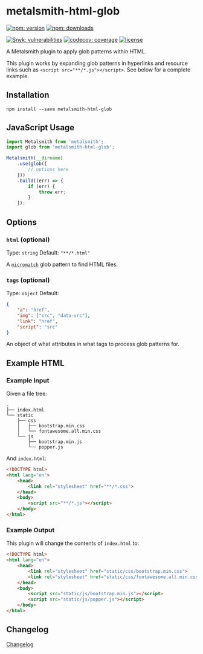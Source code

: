 # metalsmith-html-glob

[![npm: version](https://img.shields.io/npm/v/metalsmith-html-glob?color=%23cc3534&label=version&logo=npm&logoColor=white)](https://www.npmjs.com/package/metalsmith-html-glob)
[![npm: downloads](https://img.shields.io/npm/dw/metalsmith-html-glob?color=%23cc3534&logo=npm&logoColor=white)](https://www.npmjs.com/package/metalsmith-html-glob)

[![Snyk: vulnerabilities](https://snyk.io/test/npm/metalsmith-html-glob/badge.svg)](https://snyk.io/test/npm/metalsmith-html-glob)
[![codecov: coverage](https://img.shields.io/codecov/c/github/emmercm/metalsmith-plugins?flag=metalsmith-html-glob&logo=codecov&logoColor=white)](https://codecov.io/gh/emmercm/metalsmith-html-glob)
[![license](https://img.shields.io/github/license/emmercm/metalsmith-plugins?color=blue)](https://github.com/emmercm/metalsmith-plugins/blob/main/LICENSE)

A Metalsmith plugin to apply glob patterns within HTML.

This plugin works by expanding glob patterns in hyperlinks and resource links such as `<script src="**/*.js"></script>`. See below for a complete example.

## Installation

```shell
npm install --save metalsmith-html-glob
```

## JavaScript Usage

```javascript
import Metalsmith from 'metalsmith';
import glob from 'metalsmith-html-glob';

Metalsmith(__dirname)
    .use(glob({
        // options here
    }))
    .build((err) => {
        if (err) {
            throw err;
        }
    });
```

## Options

### `html` (optional)

Type: `string` Default: `"**/*.html"`

A [`micromatch`](https://www.npmjs.com/package/micromatch) glob pattern to find HTML files.

### `tags` (optional)

Type: `object` Default:

```json
{
    "a": "href",
    "img": ["src", "data-src"],
    "link": "href",
    "script": "src"
}
```

An object of what attributes in what tags to process glob patterns for.

## Example HTML

### Example Input

Given a file tree:

```text
.
├── index.html
└── static
    ├── css
    │   ├── bootstrap.min.css
    │   └── fontawesome.all.min.css
    └── js
        ├── bootstrap.min.js
        └── popper.js
```

And `index.html`:

```html
<!DOCTYPE html>
<html lang="en">
    <head>
        <link rel="stylesheet" href="**/*.css">
    </head>
    <body>
        <script src="**/*.js"></script>
    </body>
</html>
```

### Example Output

This plugin will change the contents of `index.html` to:

```html
<!DOCTYPE html>
<html lang="en">
    <head>
        <link rel="stylesheet" href="static/css/bootstrap.min.css">
        <link rel="stylesheet" href="static/css/fontawesome.all.min.css">
    </head>
    <body>
        <script src="static/js/bootstrap.min.js"></script>
        <script src="static/js/popper.js"></script>
    </body>
</html>
```

## Changelog

[Changelog](./CHANGELOG.md)
